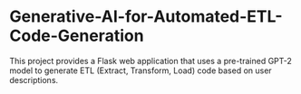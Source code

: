 # Generative-AI-for-Automated-ETL-Code-Generation
This project provides a Flask web application that uses a pre-trained GPT-2 model to generate ETL (Extract, Transform, Load) code based on user descriptions.
